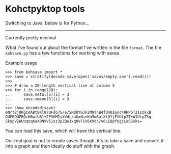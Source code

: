 # Kohctpyktop tools

Switching to Java, below is for Python...

---

Currently pretty minimal

What I've found out about the format I've written in the file `format`.
The file `kohsave.py` has a few functions for working with saves.

Example usage

```pycon
>>> from kohsave import *
>>> save = stratify(decode_save(open('saves/empty.sav').read()))
>>> 
>>> # draw a 20-length vertical line at column 5
>>> for i in range(20):
...     save.metal[5][i] = 3
...     save.vmcon[5][i] = 3
...
>>> show_encoded(save)
eNrt2j0KgCAABtBKl87QFdo7S/e/SNDUYGJF2M9TnB4fOn0IGsc49HPbT21szkxB
QUFBQUFBQcH6wfU61+2PVUMIyXVdc/uGxNieKn9mSulXtUYjFVUlpZT+W1UlpZSq
SkopVZWUUqoqKaX0NVV51xs3pZQe1xqNVFiV6XVdc/v6LEQpfUgjLeSSxks=
```

You can load this save, which will have the vertical line.

Our real goal is not to create saves though, it's to take a save and
convert it into a graph and then ideally do stuff with the graph.
